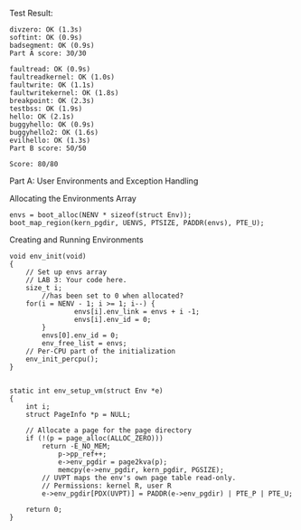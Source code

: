 Test Result:

	divzero: OK (1.3s) 	
	softint: OK (0.9s) 
	badsegment: OK (0.9s) 
	Part A score: 30/30

	faultread: OK (0.9s) 
	faultreadkernel: OK (1.0s) 
	faultwrite: OK (1.1s) 
	faultwritekernel: OK (1.8s) 
	breakpoint: OK (2.3s) 
	testbss: OK (1.9s) 
	hello: OK (2.1s) 
	buggyhello: OK (0.9s) 
	buggyhello2: OK (1.6s) 
	evilhello: OK (1.3s) 
	Part B score: 50/50

	Score: 80/80

Part A: User Environments and Exception Handling

Allocating the Environments Array

	envs = boot_alloc(NENV * sizeof(struct Env));
	boot_map_region(kern_pgdir, UENVS, PTSIZE, PADDR(envs), PTE_U);
	
Creating and Running Environments

	void env_init(void)
	{
		// Set up envs array
		// LAB 3: Your code here.
		size_t i;
        	//has been set to 0 when allocated?
		for(i = NENV - 1; i >= 1; i--) {
                	envs[i].env_link = envs + i -1;
                	envs[i].env_id = 0;
        	}
        	envs[0].env_id = 0;
        	env_free_list = envs;
		// Per-CPU part of the initialization
		env_init_percpu();
	}
	

	static int env_setup_vm(struct Env *e)
	{
		int i;
		struct PageInfo *p = NULL;

		// Allocate a page for the page directory
		if (!(p = page_alloc(ALLOC_ZERO)))
			return -E_NO_MEM;
        		p->pp_ref++;
        		e->env_pgdir = page2kva(p);    
        		memcpy(e->env_pgdir, kern_pgdir, PGSIZE);  
			// UVPT maps the env's own page table read-only.
			// Permissions: kernel R, user R
			e->env_pgdir[PDX(UVPT)] = PADDR(e->env_pgdir) | PTE_P | PTE_U;

		return 0;
	}
	
	


